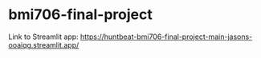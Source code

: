 # bmi706-final-project

Link to Streamlit app: https://huntbeat-bmi706-final-project-main-jasons-ooaiqg.streamlit.app/
